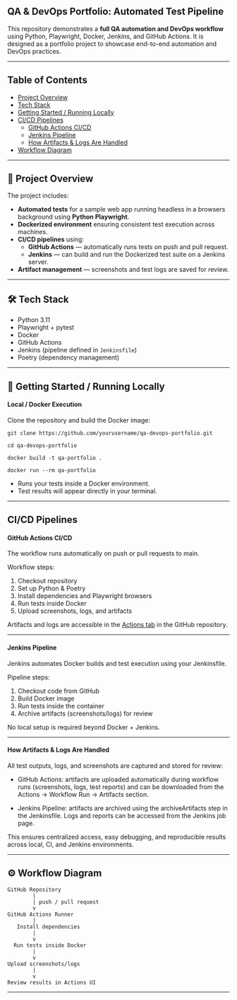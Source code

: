 ## QA & DevOps Portfolio: Automated Test Pipeline

This repository demonstrates a **full QA automation and DevOps workflow** using Python, Playwright, Docker, Jenkins, and GitHub Actions. It is designed as a portfolio project to showcase end-to-end automation and DevOps practices.

---
## Table of Contents
- [Project Overview](#small_blue_diamond-project-overview)
- [Tech Stack](#hammer_and_wrench-tech-stack)
- [Getting Started / Running Locally](#rocket-getting-started--running-locally)
- [CI/CD Pipelines](#cicd-pipelines)
  - [GitHub Actions CI/CD](#github-actions-cicd)
  - [Jenkins Pipeline](#jenkins-pipeline)
  - [How Artifacts & Logs Are Handled](#how-artifacts--logs-are-handled)
- [Workflow Diagram](#gear-workflow-diagram)

---
## :small_blue_diamond: Project Overview

The project includes:

- **Automated tests** for a sample web app running headless in a browsers background using **Python Playwright**.
- **Dockerized environment** ensuring consistent test execution across machines.
- **CI/CD pipelines** using:
  - **GitHub Actions** — automatically runs tests on push and pull request.
  - **Jenkins** — can build and run the Dockerized test suite on a Jenkins server.
- **Artifact management** — screenshots and test logs are saved for review.

---

## :hammer_and_wrench: Tech Stack

- Python 3.11  
- Playwright + pytest  
- Docker  
- GitHub Actions  
- Jenkins (pipeline defined in `Jenkinsfile`)  
- Poetry (dependency management)  

---

## :rocket: Getting Started / Running Locally

#### Local / Docker Execution
Clone the repository and build the Docker image:

```
git clone https://github.com/yourusername/qa-devops-portfolio.git

cd qa-devops-portfolio

docker build -t qa-portfolio .

docker run --rm qa-portfolio
```
- Runs your tests inside a Docker environment.
- Test results will appear directly in your terminal.

---

## CI/CD Pipelines

#### GitHub Actions CI/CD
The workflow runs automatically on push or pull requests to main.

Workflow steps:
1. Checkout repository
2. Set up Python & Poetry
3. Install dependencies and Playwright browsers
4. Run tests inside Docker
5. Upload screenshots, logs, and artifacts

Artifacts and logs are accessible in the [Actions tab](https://github.com/Gob-Mink/qa-devops-portfolio/actions) in the GitHub repository.

---

#### Jenkins Pipeline
Jenkins automates Docker builds and test execution using your Jenkinsfile.

Pipeline steps:

1. Checkout code from GitHub
2. Build Docker image
3. Run tests inside the container
4. Archive artifacts (screenshots/logs) for review

No local setup is required beyond Docker + Jenkins.

---
#### How Artifacts & Logs Are Handled
All test outputs, logs, and screenshots are captured and stored for review:
- GitHub Actions: artifacts are uploaded automatically during workflow runs (screenshots, logs, test reports) and can be downloaded from the Actions → Workflow Run → Artifacts section.

- Jenkins Pipeline: artifacts are archived using the archiveArtifacts step in the Jenkinsfile. Logs and reports can be accessed from the Jenkins job page.

This ensures centralized access, easy debugging, and reproducible results across local, CI, and Jenkins environments.

---
## :gear: Workflow Diagram

```
GitHub Repository
        |
        | push / pull request
        v
GitHub Actions Runner
        |
   Install dependencies
        |
        v
  Run tests inside Docker
        |
        v
Upload screenshots/logs
        |
        v
Review results in Actions UI
```
---

